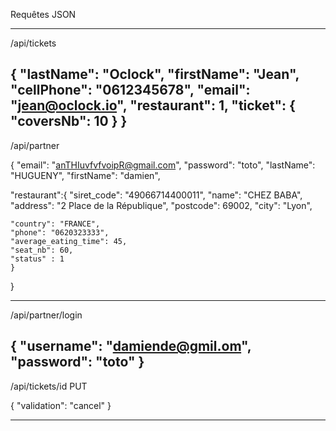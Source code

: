 Requêtes JSON

-------------------------------------
/api/tickets

{
	"lastName": "Oclock",
	"firstName": "Jean",
	"cellPhone": "0612345678",
	"email": "jean@oclock.io",
	"restaurant": 1,
	"ticket": {
		"coversNb": 10
	}
} 
-------------------------------------

/api/partner

{
"email": "anTHIuvfvfvoipR@gmail.com",
"password": "toto",
"lastName": "HUGUENY",
"firstName": "damien",

 "restaurant":{
	"siret_code": "49066714400011",
	"name": "CHEZ BABA",
	"address": "2 Place de la République",
	"postcode": 69002,
	"city": "Lyon",
          
	"country": "FRANCE",
	"phone": "0620323333",
	"average_eating_time": 45,
	"seat_nb": 60,
	"status" : 1
	}
}

------------------------------------------
/api/partner/login

{ 
	"username": "damiende@gmil.om", "password": "toto" 
}
------------------------------------------
/api/tickets/id PUT

{
	"validation": "cancel"
} 


-------------------------------------------

